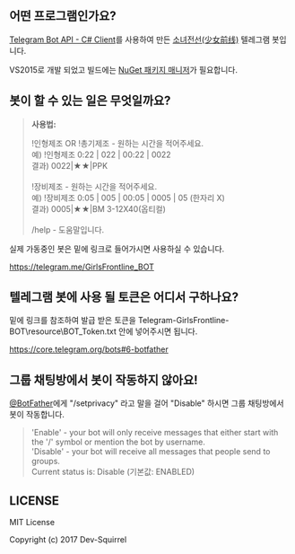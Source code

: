## 어떤 프로그램인가요?
[Telegram Bot API - C# Client](https://github.com/MrRoundRobin/telegram.bot/tree/master/src/Telegram.Bot)를 사용하여 만든 [소녀전선(少女前线)](http://www.girlsfrontline.co.kr/) 텔레그램 봇입니다.

VS2015로 개발 되었고 빌드에는 [NuGet 패키지 매니저](https://www.nuget.org/)가 필요합니다.

## 봇이 할 수 있는 일은 무엇일까요?
>**사용법:**
>
>!인형제조 OR !총기제조 - 원하는 시간을 적어주세요.<br />
>예) !인형제조 0:22 | 022 | 00:22 | 0022<br />
>결과) 0022|★★|PPK<br />
><br />
>!장비제조 - 원하는 시간을 적어주세요.<br />
>예) !장비제조 0:05 | 005 | 00:05 | 0005 | 05 (한자리 X)<br />
>결과) 0005|★★|BM 3-12X40(옵티컬)<br />
><br />
>/help   - 도움말입니다.<br />

실제 가동중인 봇은 밑에 링크로 들어가시면 사용하실 수 있습니다.

https://telegram.me/GirlsFrontline_BOT

## 텔레그램 봇에 사용 될 토큰은 어디서 구하나요?
밑에 링크를 참조하여 발급 받은 토큰을 Telegram-GirlsFrontline-BOT\resource\BOT_Token.txt 안에 넣어주시면 됩니다.

https://core.telegram.org/bots#6-botfather

## 그룹 채팅방에서 봇이 작동하지 않아요!
[@BotFather](https://telegram.me/botfather)에게 "/setprivacy" 라고 말을 걸어 "Disable" 하시면 그룹 채팅방에서 봇이 작동합니다.

>'Enable' - your bot will only receive messages that either start with the '/' symbol or mention the bot by username.<br />
>'Disable' - your bot will receive all messages that people send to groups.<br />
>Current status is: Disable (기본값: ENABLED)<br />

## LICENSE
MIT License

Copyright (c) 2017 Dev-Squirrel